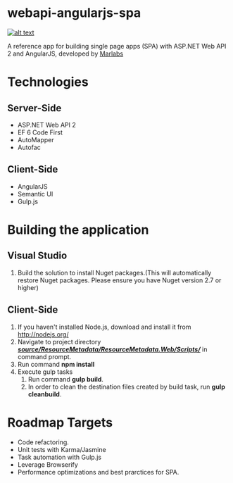 webapi-angularjs-spa
====================

[![alt text](http://www.marlabs.com/sites/default/files/logo.png "Marlabs")](http://www.marlabs.com)

A reference app for building single page apps (SPA) with ASP.NET Web API 2 and AngularJS, developed by [Marlabs](http://www.marlabs.com)

Technologies
============

Server-Side
-----------

* ASP.NET Web API 2
* EF 6 Code First 
* AutoMapper
* Autofac

Client-Side
-----------

* AngularJS
* Semantic UI
* Gulp.js

Building the application
============

Visual Studio
-----------

1. Build the solution to install Nuget packages.(This will automatically restore Nuget packages. Please ensure you have Nuget version 2.7 or higher)

Client-Side
-----------
          
1. If you haven't installed Node.js, download and install it from http://nodejs.org/
2. Navigate to project directory ***[source/ResourceMetadata/ResourceMetadata.Web/Scripts/](https://github.com/MarlabsInc/webapi-angularjs-spa/tree/master/source/ResourceMetadata/ResourceMetadata.Web/Scripts)*** in command prompt.
3. Run command **npm install**
4. Execute gulp tasks
    1. Run command **gulp build**.
    2. In order to clean the destination files created by build task, run **gulp cleanbuild**.

# Roadmap Targets

* Code refactoring.
* Unit tests with Karma/Jasmine
* Task automation with Gulp.js
* Leverage Browserify 
* Performance optimizations and best prarctices for SPA.



